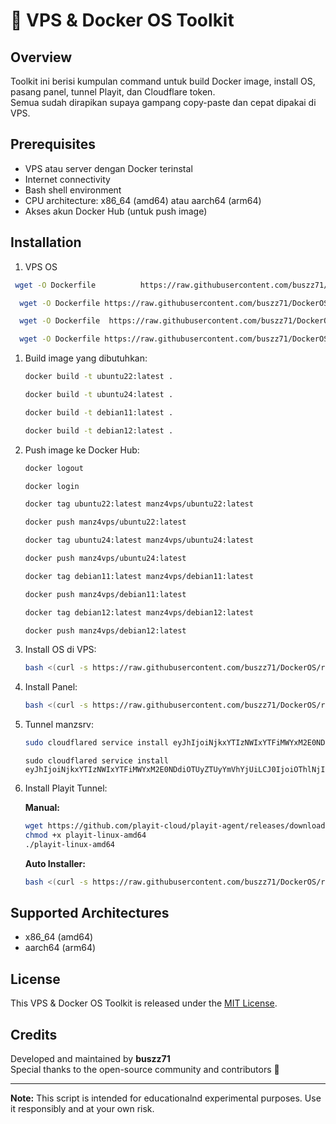 # 🚀 VPS & Docker OS Toolkit

## Overview

Toolkit ini berisi kumpulan command untuk build Docker image, install OS, pasang panel, tunnel Playit, dan Cloudflare token.  
Semua sudah dirapikan supaya gampang copy-paste dan cepat dipakai di VPS.

## Prerequisites

- VPS atau server dengan Docker terinstal
- Internet connectivity
- Bash shell environment
- CPU architecture: x86_64 (amd64) atau aarch64 (arm64)
- Akses akun Docker Hub (untuk push image)

## Installation

1. VPS OS
```sh
 wget -O Dockerfile          https://raw.githubusercontent.com/buszz71/DockerOS/main/Dockerfile:ubuntu22
```
```sh
  wget -O Dockerfile https://raw.githubusercontent.com/buszz71/DockerOS/main/Dockerfile:ubuntu24
```
```sh
  wget -O Dockerfile  https://raw.githubusercontent.com/buszz71/DockerOS/main/Dockerfile:debian11
```
```sh
  wget -O Dockerfile https://raw.githubusercontent.com/buszz71/DockerOS/main/Dockerfile:debian12
```
1. Build image yang dibutuhkan:

    ```sh
    docker build -t ubuntu22:latest .
    ```

    ```sh
    docker build -t ubuntu24:latest .
    ```

    ```sh
    docker build -t debian11:latest .
    ```

    ```sh
    docker build -t debian12:latest .
    ```

3. Push image ke Docker Hub:

    ```sh
    docker logout
    ```
    ```sh
    docker login
    ```

    ```sh
    docker tag ubuntu22:latest manz4vps/ubuntu22:latest
    ```
    ```sh
    docker push manz4vps/ubuntu22:latest
    ```

    ```sh
    docker tag ubuntu24:latest manz4vps/ubuntu24:latest
    ```
    ```sh
    docker push manz4vps/ubuntu24:latest
    ```

    ```sh
    docker tag debian11:latest manz4vps/debian11:latest
    ```
    ```sh
    docker push manz4vps/debian11:latest
    ```

    ```sh
    docker tag debian12:latest manz4vps/debian12:latest
    ```
    ```sh
    docker push manz4vps/debian12:latest
    ```

4. Install OS di VPS:

    ```sh
    bash <(curl -s https://raw.githubusercontent.com/buszz71/DockerOS/refs/heads/main/PilihOS-vps.sh)
    ```
5. Install Panel:

    ```sh
    bash <(curl -s https://raw.githubusercontent.com/buszz71/DockerOS/refs/heads/main/all-autoinstaller.sh)
    ```
6. Tunnel manzsrv:
   ```sh
   sudo cloudflared service install eyJhIjoiNjkxYTIzNWIxYTFiMWYxM2E0NDdiOTUyZTUyYmVhYjUiLCJ0IjoiNDlkMTgwNWEtODc2MS00MWRiLWI1ZTYtYTEyZGJiMWQ4N2U0IiwicyI6Ik0ySXhNbUUyWm1VdE1UWXhNUzAwTWprMExXSmtOVGN0TVdNeU9HTm1PREJrT0RReCJ9
   ```
   ```Dinz
   sudo cloudflared service install eyJhIjoiNjkxYTIzNWIxYTFiMWYxM2E0NDdiOTUyZTUyYmVhYjUiLCJ0IjoiOThlNjIyNTEtNzUxNS00MjIyLWEyZTQtMzAxNWFhMzg4NmI2IiwicyI6IllqQXpOREUzWVRBdE5HSmlNeTAwTkdGaUxXSTVPVGt0TVdKaU56SXlPVEl6WW1NNSJ9
   ```

6. Install Playit Tunnel:

    **Manual:**
    ```sh
    wget https://github.com/playit-cloud/playit-agent/releases/download/v0.15.26/playit-linux-amd64
    chmod +x playit-linux-amd64
    ./playit-linux-amd64
    ```

    **Auto Installer:**
    ```sh
    bash <(curl -s https://raw.githubusercontent.com/buszz71/DockerOS/refs/heads/main/playit.sh)
    ```

## Supported Architectures

- x86_64 (amd64)
- aarch64 (arm64)

## License

This VPS & Docker OS Toolkit is released under the [MIT License](LICENSE).

## Credits

Developed and maintained by **buszz71**  
Special thanks to the open-source community and contributors 🚀

---

**Note:** This script is intended for educationalnd experimental purposes. Use it responsibly and at your own risk.
